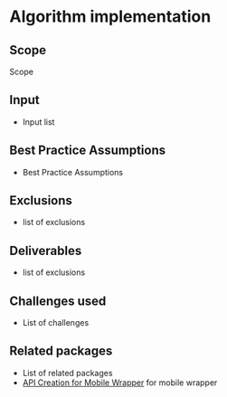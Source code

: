 # Algorithm implementation

## Scope

Scope

## Input

- Input list

## Best Practice Assumptions
- Best Practice Assumptions

## Exclusions
- list of exclusions

## Deliverables

- list of exclusions

## Challenges used

- List of challenges

## Related packages
- List of related packages
- [API Creation for Mobile Wrapper](../api-creation-app/README.md) for mobile wrapper
